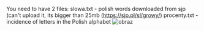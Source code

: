You need to have 2 files:
  slowa.txt - polish words downloaded from sjp (can't upload it, its bigger than 25mb (https://sjp.pl/sl/growy/)
  procenty.txt - incidence of letters in the Polish alphabet
![obraz](https://github.com/user-attachments/assets/a82b1b67-1c7b-4562-ace6-f1c91718c40c)

